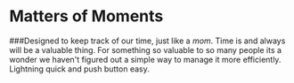 # Matters of Moments
###Designed to keep track of our time, just like a *mom*.
Time is and always will be a valuable thing. For something
so valuable to so many people its a wonder we haven't figured out 
a simple way to manage it more efficiently. Lightning quick and push
button easy.

